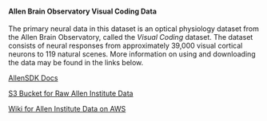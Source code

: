 #### Allen Brain Observatory Visual Coding Data

The primary neural data in this dataset is an optical physiology dataset from the Allen Brain Observatory, called the *Visual Coding* dataset. The dataset consists of neural responses from approximately 39,000 visual cortical neurons to 119 natural scenes. More information on using and downloading the data may be found in the links below.

[AllenSDK Docs](https://allensdk.readthedocs.io/en/latest/brain_observatory.html)

[S3 Bucket for Raw Allen Institute Data](https://console.aws.amazon.com/s3/buckets/allen-brain-observatory/)

[Wiki for Allen Institute Data on AWS](https://github.com/AllenInstitute/AllenSDK/wiki/Use-the-Allen-Brain-Observatory-%E2%80%93-Visual-Coding-on-AWS)